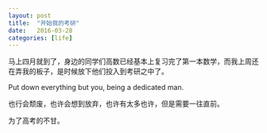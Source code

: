 ```yaml
---
layout: post
title:  "开始我的考研"
date:   2016-03-28
categories: [life]
---
```

马上四月就到了，身边的同学们高数已经基本上复习完了第一本数学，而我上周还在弄我的板子，是时候放下他们投入到考研之中了。  

Put down everything but you, being a dedicated man.  

也行会颓废，也许会想到放弃，也许有太多也许，但是需要一往直前。  

为了高考的不甘。  
